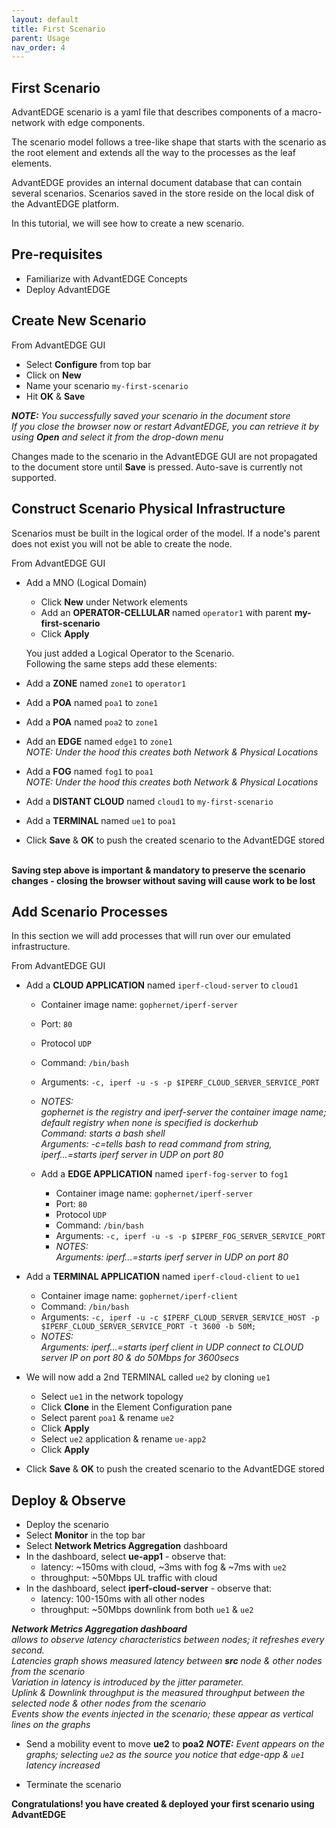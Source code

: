 ```yaml
---
layout: default
title: First Scenario
parent: Usage
nav_order: 4
---
```


## First Scenario
AdvantEDGE scenario is a yaml file that describes components of a macro-network with edge components.

The scenario model follows a tree-like shape that starts with the scenario as the root element and extends all the way to the processes as the leaf elements.

AdvantEDGE provides an internal document database that can contain several scenarios. Scenarios saved in the store reside on the local disk of the AdvantEDGE platform.

In this tutorial, we will see how to create a new scenario.

## Pre-requisites
- Familiarize with AdvantEDGE Concepts
- Deploy AdvantEDGE

## Create New Scenario
From AdvantEDGE GUI
- Select **Configure** from top bar
- Click on **New**
- Name your scenario `my-first-scenario`
- Hit **OK** & **Save**

_**NOTE:** You successfully saved your scenario in the document store<br>If you close the browser now or restart AdvantEDGE, you can retrieve it by using **Open** and select it from the drop-down menu_

Changes made to the scenario in the AdvantEDGE GUI are not propagated to the document store until **Save** is pressed. Auto-save is currently not supported.

## Construct Scenario Physical Infrastructure
Scenarios must be built in the logical order of the model. If a node's parent does not exist you will not be able to create the node.

From AdvantEDGE GUI
- Add a MNO (Logical Domain)
  - Click **New** under Network elements
  - Add an **OPERATOR-CELLULAR** named `operator1` with parent **my-first-scenario**
  - Click **Apply**


  You just added a Logical Operator to the Scenario.<br>Following the same steps add these elements:
- Add a **ZONE** named `zone1` to `operator1`
- Add a **POA** named `poa1` to `zone1`
- Add a **POA** named `poa2` to `zone1`
- Add an **EDGE** named `edge1` to `zone1`
_<br>NOTE: Under the hood this creates both Network & Physical Locations_
- Add a **FOG** named `fog1` to `poa1`
  _<br>NOTE: Under the hood this creates both Network & Physical Locations_
- Add a **DISTANT CLOUD** named `cloud1` to `my-first-scenario`
- Add a **TERMINAL** named `ue1` to `poa1`
- Click **Save** & **OK** to push the created scenario to the AdvantEDGE stored

**<br>Saving step above is important & mandatory to preserve the scenario changes - closing the browser without saving will cause work to be lost**

## Add Scenario Processes
In this section we will add processes that will run over our emulated infrastructure.

From AdvantEDGE GUI
- Add a **CLOUD APPLICATION** named `iperf-cloud-server` to `cloud1`
  - Container image name: `gophernet/iperf-server`
  - Port: `80`
  - Protocol `UDP`
  - Command: `/bin/bash`
  - Arguments: `-c, iperf -u -s -p $IPERF_CLOUD_SERVER_SERVICE_PORT`
  - _NOTES:<br>  gophernet is the registry and iperf-server the container image name; default registry when none is specified is dockerhub<br>  Command: starts a bash shell<br>  Arguments: -c=tells bash to read command from string, iperf...=starts iperf server in UDP on port 80_

  - Add a **EDGE APPLICATION** named `iperf-fog-server` to `fog1`
    - Container image name: `gophernet/iperf-server`
    - Port: `80`
    - Protocol `UDP`
    - Command: `/bin/bash`
    - Arguments: `-c, iperf -u -s -p $IPERF_FOG_SERVER_SERVICE_PORT`
    - _NOTES:<br>  Arguments: iperf...=starts iperf server in UDP on port 80_

- Add a **TERMINAL APPLICATION** named `iperf-cloud-client` to `ue1`
    - Container image name: `gophernet/iperf-client`
    - Command: `/bin/bash`
    - Arguments: `-c, iperf -u -c $IPERF_CLOUD_SERVER_SERVICE_HOST -p $IPERF_CLOUD_SERVER_SERVICE_PORT -t 3600 -b 50M;`
    - _NOTES:<br>  Arguments: iperf...=starts iperf client in UDP connect to CLOUD server IP on port 80 & do 50Mbps for 3600secs_

- We will now add a 2nd TERMINAL called `ue2` by cloning `ue1`
  - Select `ue1` in the network topology
  - Click **Clone** in the Element Configuration pane
  - Select parent `poa1` & rename `ue2`
  - Click **Apply**
  - Select `ue2` application & rename `ue-app2`
  - Click **Apply**

- Click **Save** & **OK** to push the created scenario to the AdvantEDGE stored

## Deploy & Observe
- Deploy the scenario
- Select **Monitor** in the top bar
- Select **Network Metrics Aggregation** dashboard
- In the dashboard, select **ue-app1** - observe that:
  - latency: ~150ms with cloud, ~3ms with fog & ~7ms with `ue2`
  - throughput: ~50Mbps UL traffic with cloud
- In the dashboard, select **iperf-cloud-server** - observe that:
  - latency: 100-150ms with all other nodes
  - throughput: ~50Mbps downlink from both `ue1` & `ue2`

_**Network Metrics Aggregation dashboard**<br>_
_allows to observe latency characteristics between nodes; it refreshes every second.<br>_
_Latencies graph shows measured latency between **src** node & other nodes from the scenario<br>_
_Variation in latency is introduced by the jitter parameter.<br>_
_Uplink & Downlink throughput is the measured throughput between the selected node & other nodes from the scenario<br>_
_Events show the events injected in the scenario; these appear as vertical lines on the graphs_

- Send a mobility event to move **ue2** to **poa2**
_**NOTE:** Event appears on the graphs; selecting `ue2` as the source you notice that edge-app & `ue1` latency increased_

- Terminate the scenario


**Congratulations! you have created & deployed your first scenario using AdvantEDGE**
